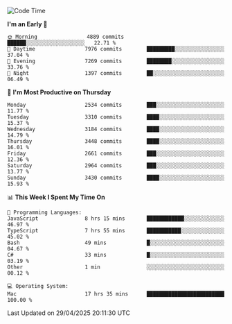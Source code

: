 <!--START_SECTION:waka-->
![Code Time](http://img.shields.io/badge/Code%20Time-5%2C038%20hrs%2022%20mins-blue)

**I'm an Early 🐤** 

```text
🌞 Morning                4889 commits        ██████░░░░░░░░░░░░░░░░░░░   22.71 % 
🌆 Daytime                7976 commits        █████████░░░░░░░░░░░░░░░░   37.04 % 
🌃 Evening                7269 commits        ████████░░░░░░░░░░░░░░░░░   33.76 % 
🌙 Night                  1397 commits        ██░░░░░░░░░░░░░░░░░░░░░░░   06.49 % 
```
📅 **I'm Most Productive on Thursday** 

```text
Monday                   2534 commits        ███░░░░░░░░░░░░░░░░░░░░░░   11.77 % 
Tuesday                  3310 commits        ████░░░░░░░░░░░░░░░░░░░░░   15.37 % 
Wednesday                3184 commits        ████░░░░░░░░░░░░░░░░░░░░░   14.79 % 
Thursday                 3448 commits        ████░░░░░░░░░░░░░░░░░░░░░   16.01 % 
Friday                   2661 commits        ███░░░░░░░░░░░░░░░░░░░░░░   12.36 % 
Saturday                 2964 commits        ███░░░░░░░░░░░░░░░░░░░░░░   13.77 % 
Sunday                   3430 commits        ████░░░░░░░░░░░░░░░░░░░░░   15.93 % 
```


📊 **This Week I Spent My Time On** 

```text
💬 Programming Languages: 
JavaScript               8 hrs 15 mins       ████████████░░░░░░░░░░░░░   46.97 % 
TypeScript               7 hrs 55 mins       ███████████░░░░░░░░░░░░░░   45.02 % 
Bash                     49 mins             █░░░░░░░░░░░░░░░░░░░░░░░░   04.67 % 
C#                       33 mins             █░░░░░░░░░░░░░░░░░░░░░░░░   03.19 % 
Other                    1 min               ░░░░░░░░░░░░░░░░░░░░░░░░░   00.12 % 

💻 Operating System: 
Mac                      17 hrs 35 mins      █████████████████████████   100.00 % 
```


 Last Updated on 29/04/2025 20:11:30 UTC
<!--END_SECTION:waka-->
